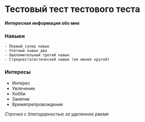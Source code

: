 # Тестовый тест тестового теста

**Интересная информация обо мне**

### Навыки

    - Первый супер навык
    - Улетный навык два
    - Ошеломительный третий навык
    - Стреднестатистический навык (не менее крутой)

### Интересы

- Интерес
- Увлечение
- Хобби
- Занятие
- Времяпрепровождение

_Строчка с благодарностью за уделенное рвемя_
